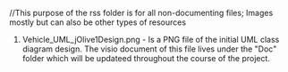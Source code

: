 //This purpose of the rss folder is for all non-documenting files; Images mostly but can also be other types of resources

1. Vehicle_UML_jOlive1Design.png - Is a PNG file of the initial UML class diagram design. The visio document of this file lives under the "Doc" folder which will be updateed throughout the course of the project. 
